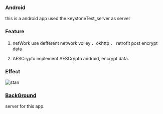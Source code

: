 
### Android 
this is a android app used the keystoneTest_server as server
### Feature
1. netWork	use defferent network	volley 、okhttp 、 retrofit post encrypt data

2. AESCrypto implement AESCrypto android, encrypt data.

### Effect
![stan](http://oanvj2lsv.bkt.clouddn.com/keystoneTest.png)


### [BackGround](https://github.com/stanhe/keystoneTest_server)
server for this app.
